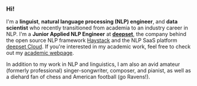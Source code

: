 ### Hi!

I'm a **linguist**, **natural language processing (NLP) engineer**, and **data scientist** who recently transitioned from academia to an industry career in NLP. I'm a **Junior Applied NLP Engineer** at [**deepset**](https://www.deepset.ai), the company behind the open source NLP framework [Haystack](https://www.github.com/deepset-ai/haystack) and the NLP SaaS platform [deepset Cloud](https://docs.cloud.deepset.ai). If you're interested in my academic work, feel free to check out my [academic webpage](https://www.robertpasternak.com).

In addition to my work in NLP and linguistics, I am also an avid amateur (formerly professional) singer-songwriter, composer, and pianist, as well as a diehard fan of chess and American football (go Ravens!).
